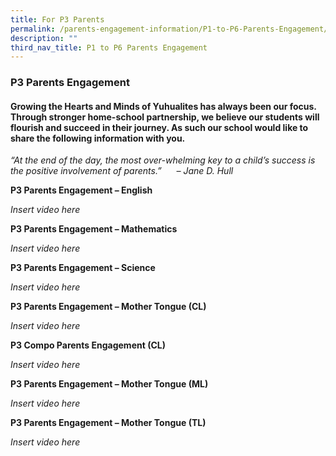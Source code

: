 ```yaml
---
title: For P3 Parents
permalink: /parents-engagement-information/P1-to-P6-Parents-Engagement/P3
description: ""
third_nav_title: P1 to P6 Parents Engagement
---
```

### P3 Parents Engagement

#### Growing the Hearts and Minds of Yuhualites has always been our focus. Through stronger home-school partnership, we believe our students will flourish and succeed in their journey. As such our school would like to share the following information with you.

_“At the end of the day, the most over-whelming key to a child’s success is the positive involvement of parents.”      – Jane D. Hull_

**P3 Parents Engagement – English**

*Insert video here*

**P3 Parents Engagement – Mathematics**

*Insert video here*

**P3 Parents Engagement – Science**

*Insert video here*

**P3 Parents Engagement – Mother Tongue (CL)**

*Insert video here*

**P3 Compo Parents Engagement (CL)**

*Insert video here*

**P3 Parents Engagement – Mother Tongue (ML)**

*Insert video here*

**P3 Parents Engagement – Mother Tongue (TL)**

*Insert video here*
